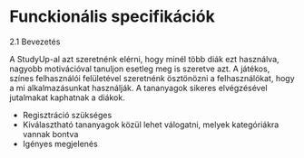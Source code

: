 # Funckionális specifikációk

2.1 Bevezetés

A StudyUp-al azt szeretnénk elérni, hogy minél több diák ezt használva, nagyobb motivációval tanuljon esetleg meg is szeretve azt.
A játékos, színes felhasználói felületével szeretnénk ösztönözni a felhasználókat, hogy a mi alkalmazásunkat használják.
A tananyagok sikeres elvégzésével jutalmakat kaphatnak a diákok.

- Regisztráció szükséges
- Kiválasztható tananyagok közül lehet válogatni, melyek kategóriákra vannak bontva
- Igényes megjelenés
